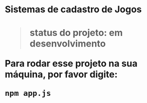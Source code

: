 <h1>Sistemas de cadastro de Jogos<h1>
  
  >status do projeto: em desenvolvimento
  
  Para rodar esse projeto na sua máquina, por favor digite:
  
  ```
  npm app.js
  ```
